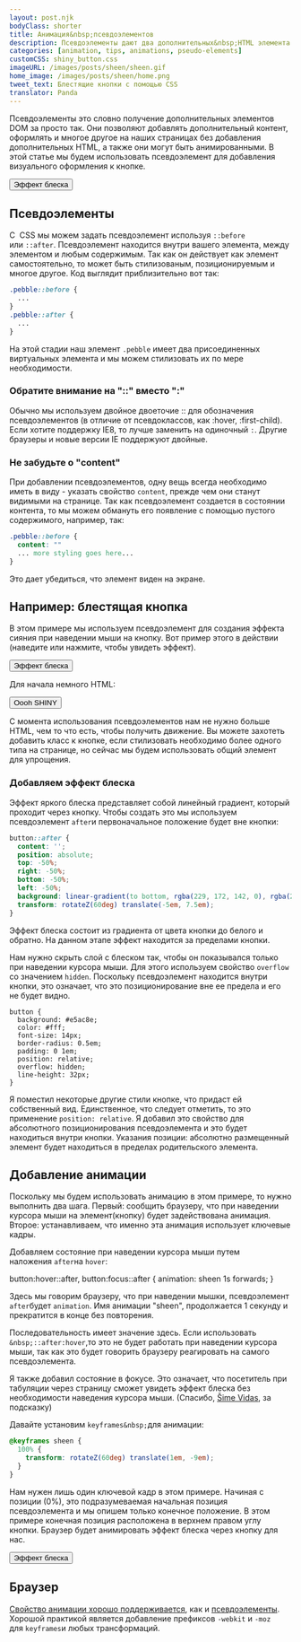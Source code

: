 ```yaml
---
layout: post.njk
bodyClass: shorter
title: Анимация&nbsp;псевдоэлементов
description: Псевдоэлементы дают два дополнительных&nbsp;HTML элемента бесплатно!
categories: [animation, tips, animations, pseudo-elements]
customCSS: shiny_button.css
imageURL: /images/posts/sheen/sheen.gif
home_image: /images/posts/sheen/home.png
tweet_text: Блестящие кнопки с помощью CSS
translator: Panda
---
```


Псевдоэлементы это словно получение дополнительных элементов DOM за просто так. Они позволяют добавлять дополнительный контент, оформлять и многое другое на наших страницах без добавления дополнительных HTML, а также они могут быть анимированными. В этой статье мы будем использовать псевдоэлемент для добавления визуального оформления к кнопке.

<section class="shiny demo-container tap-to-activate"><button>Эффект блеска</button></section>

## Псевдоэлементы

С&nbsp;&nbsp;CSS мы можем задать псевдоэлемент используя&nbsp;`::before` или&nbsp;`::after`. Псевдоэлемент находится внутри вашего элемента, между элементом и любым содержимым. Так как он действует как элемент самостоятельно, то может быть стилизованым, позиционируемым и многое другое. Код выглядит приблизительно вот так:

```css
.pebble::before {
  ...
}
.pebble::after {
  ...
}
```

На этой стадии наш элемент `.pebble`&nbsp;имеет два присоединенных виртуальных элемента и мы можем стилизовать их по мере необходимости.

### Обратите внимание на &quot;::&quot; вместо &quot;:&quot;

Обычно мы используем двойное двоеточие :: для обозначения псевдоэлементов (в отличие от псевдоклассов, как&nbsp;:hover, :first-child). Если хотите поддержку&nbsp;IE8, то лучше заменить на одиночный&nbsp;`:`. Другие браузеры и новые версии IE поддержуют двойные.

### Не забудьте о &quot;content&quot;

При добавлении псевдоэлементов, одну вещь всегда необходимо иметь в виду - указать свойство&nbsp;`content`, прежде чем&nbsp;они станут видимыми на странице. Так как псевдоэлемент создается в состоянии контента, то мы можем обмануть его появление с помощью пустого содержимого, например, так:

```css
.pebble::before {
  content: ""
  ... more styling goes here...
}
```

Это дает убедиться, что элемент виден на экране.

## Например: блестящая кнопка&nbsp;

В этом примере мы используем псевдоэлемент для создания эффекта сияния при наведении мыши на кнопку. Вот пример этого в действии (наведите или нажмите, чтобы увидеть эффект).

<section class="shiny demo-container tap-to-activate"><button>Эффект блеска</button></section>

Для начала немного HTML:

<button>Oooh SHINY</button>

С момента использования псевдоэлементов нам не нужно больше HTML, чем то что есть, чтобы получить движение. Вы можете захотеть добавить класс к кнопке, если стилизовать&nbsp;необходимо более одного типа на странице, но сейчас мы будем использовать общий элемент для упрощения.

### Добавляем эффект блеска

Эффект яркого блеска представляет собой линейный градиент, который проходит через кнопку. Чтобы создать это мы используем псевдоэлемент&nbsp;`after`и первоначальное положение будет вне кнопки:

```css
button::after {
  content: '';
  position: absolute;
  top: -50%;
  right: -50%;
  bottom: -50%;
  left: -50%;
  background: linear-gradient(to bottom, rgba(229, 172, 142, 0), rgba(255,255,255,0.5) 50%, rgba(229, 172, 142, 0));
  transform: rotateZ(60deg) translate(-5em, 7.5em);
}
```

Эффект блеска состоит из градиента от цвета кнопки до белого и обратно. На данном этапе эффект находится за пределами кнопки.

Нам нужно скрыть слой с блеском так, чтобы он показывался только при наведении курсора мыши. Для этого используем свойство&nbsp;`overflow` со значением&nbsp;`hidden`. Поскольку псевдоэлемент находится внутри кнопки, это означает, что это позиционирование вне ее предела и его не будет видно.

```
button {
  background: #e5ac8e;
  color: #fff;
  font-size: 14px;
  border-radius: 0.5em;
  padding: 0 1em;
  position: relative;
  overflow: hidden;
  line-height: 32px;
}
```

Я поместил некоторые другие стили кнопке, что придаст ей собственный вид. Единственное, что следует отметить, то это применение `position: relative`. Я добавил это свойство для абсолютного позиционирования псевдоэлемента и это будет находиться внутри кнопки. Указания позиции: абсолютно размещенный элемент будет находиться в пределах родительского элемента.

## Добавление анимации

Поскольку мы будем использовать анимацию в этом примере, то нужно выполнить два шага. Первый: сообщить браузеру, что&nbsp;при наведении курсора мыши на элемент(кнопку) будет задействована анимация. Второе:&nbsp;устанавливаем, что именно эта анимация использует ключевые кадры.

Добавляем состояние при наведении курсора мыши путем наложения&nbsp;`after`на&nbsp;`hover`:

button:hover::after, button:focus::after {
animation: sheen 1s forwards;
}

Здесь мы говорим браузеру, что&nbsp;при наведении мышки, псевдоэлемент `after`будет&nbsp;`animation`. Имя анимации &quot;sheen&quot;,&nbsp;продолжается 1 секунду и прекратится в конце без повторения.

Последовательность имеет значение здесь. Если использовать `&nbsp;::after:hover`,то это не будет работать при наведении курсора мыши, так как это будет говорить браузеру реагировать на самого псевдоэлемента.

Я также добавил состояние в фокусе. Это означает, что&nbsp;посетитель при табуляции через страницу сможет увидеть эффект блеска без необходимости наведения курсора мыши. (Спасибо, [&Scaron;ime Vidas](https://twitter.com/simevidas), за подсказку)

Давайте установим&nbsp;`keyframes&nbsp;`для анимации:

```css
@keyframes sheen {
  100% {
    transform: rotateZ(60deg) translate(1em, -9em);
  }
}
```

Нам нужен лишь один ключевой кадр в этом примере. Начиная с позиции (0%), это подразумеваемая начальная позиция псевдоэлемента и мы опишем только конечное положение. В этом примере конечная позиция расположена в верхнем правом углу кнопки. Браузер будет анимировать эффект блеска через кнопку для нас.

<section class="shiny demo-container tap-to-activate"><button>Эффект блеска</button></section>

## Браузер

[Свойство анимации хорошо поддерживается](http://caniuse.com/#feat=css-animation),&nbsp;как и [псевдоэлементы](http://caniuse.com/#feat=css-gencontent). Хорошой практикой является добавление префиксов `-webkit` и&nbsp;`-moz` для&nbsp;`keyframes`и любых трансформаций.
